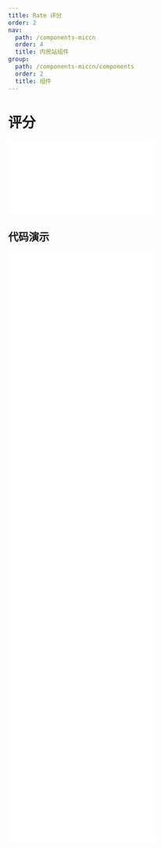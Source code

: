 ```yaml
---
title: Rate 评分
order: 2
nav:
  path: /components-miccn
  order: 4
  title: 内贸站组件
group:
  path: /components-miccn/components
  order: 2
  title: 组件
---
```


# 评分

<div>
<embed src="@docs-common/rate/index.md"></embed>
</div>
        
## 代码演示

<Row gutter=8>

  <Col span=12>
    
  <div class="code-box"><embed src="@abiz-rc-miccn/rate/demo/basic-rate-miccn.md"></embed></div>
          
  <div class="code-box"><embed src="@abiz-rc-miccn/rate/demo/text-rate-miccn.md"></embed></div>
          
  <div class="code-box"><embed src="@abiz-rc-miccn/rate/demo/clear-rate-miccn.md"></embed></div>
          
  <div class="code-box"><embed src="@abiz-rc-miccn/rate/demo/character-function-rate-miccn.md"></embed></div>
          
  </Col>
          
  <Col span=12>
    
  <div class="code-box"><embed src="@abiz-rc-miccn/rate/demo/half-rate-miccn.md"></embed></div>
          
  <div class="code-box"><embed src="@abiz-rc-miccn/rate/demo/disabled-rate-miccn.md"></embed></div>
          
  <div class="code-box"><embed src="@abiz-rc-miccn/rate/demo/character-rate-miccn.md"></embed></div>
          
  </Col>
          
</Row>
        
<div><embed src="@docs-common/rate/index-api.md"></embed><div>
